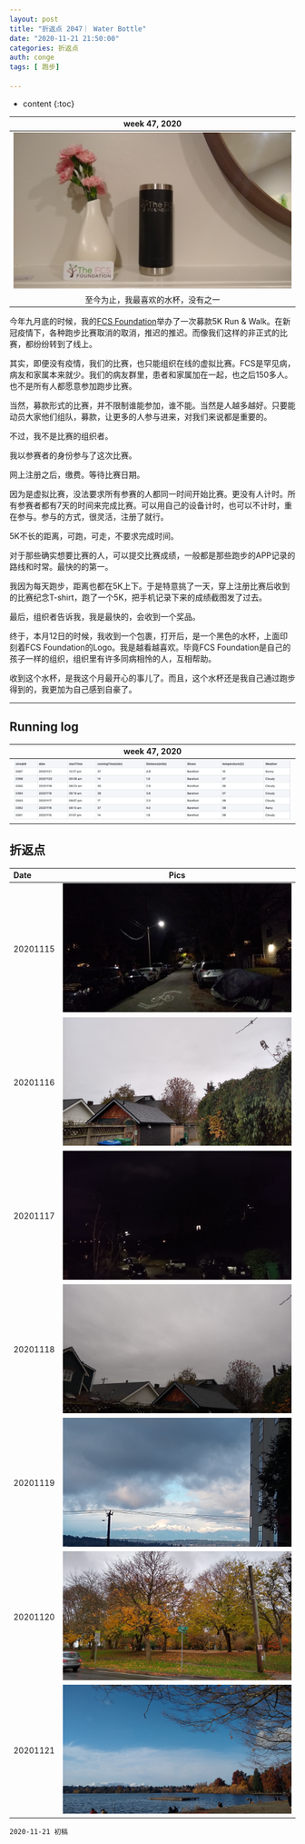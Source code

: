 ```yaml
---
layout: post
title: "折返点 2047｜ Water Bottle"
date: "2020-11-21 21:50:00"
categories: 折返点
auth: conge
tags: [ 跑步]

---
```

* content
{:toc}


|week 47, 2020|
|:----:|
|![FCS_water_bottle](/assets/images/折返点/FCS_water_bottle.jpg)  |
|至今为止，我最喜欢的水杯，没有之一|

今年九月底的时候，我的[FCS Foundation](https://livingwithfcs.org)举办了一次募款5K Run & Walk。在新冠疫情下，各种跑步比赛取消的取消，推迟的推迟。而像我们这样的非正式的比赛，都纷纷转到了线上。

其实，即便没有疫情，我们的比赛，也只能组织在线的虚拟比赛。FCS是罕见病，病友和家属本来就少。我们的病友群里，患者和家属加在一起，也之后150多人。也不是所有人都愿意参加跑步比赛。

当然，募款形式的比赛，并不限制谁能参加，谁不能。当然是人越多越好。只要能动员大家他们组队，募款，让更多的人参与进来，对我们来说都是重要的。

不过，我不是比赛的组织者。

我以参赛者的身份参与了这次比赛。





网上注册之后，缴费。等待比赛日期。

因为是虚拟比赛，没法要求所有参赛的人都同一时间开始比赛。更没有人计时。所有参赛者都有7天的时间来完成比赛。可以用自己的设备计时，也可以不计时，重在参与。参与的方式，很灵活，注册了就行。

5K不长的距离，可跑，可走，不要求完成时间。

对于那些确实想要比赛的人，可以提交比赛成绩，一般都是那些跑步的APP记录的路线和时常。最快的的第一。

我因为每天跑步，距离也都在5K上下。于是特意挑了一天，穿上注册比赛后收到的比赛纪念T-shirt，跑了一个5K，把手机记录下来的成绩截图发了过去。

最后，组织者告诉我，我是最快的，会收到一个奖品。

终于，本月12日的时候，我收到一个包裹，打开后，是一个黑色的水杯，上面印刻着FCS Foundation的Logo。我是越看越喜欢。毕竟FCS Foundation是自己的孩子一样的组织，组织里有许多同病相怜的人，互相帮助。

收到这个水杯，是我这个月最开心的事儿了。而且，这个水杯还是我自己通过跑步得到的，我更加为自己感到自豪了。

-----

## Running log

|week 47, 2020|
|:----:|
|![Running log, week 47, 2020](/assets/images/折返点/2020_wk47.png)|


## 折返点

|Date|Pics|
|:----|:----:|
|20201115|![20201115.jpg](/assets/images/折返点/20201115.jpg)  |
|20201116|![20201116.jpg](/assets/images/折返点/20201116.jpg)  |
|20201117|![20201117.jpg](/assets/images/折返点/20201117.jpg)  |
|20201118|![20201118.jpg](/assets/images/折返点/20201118.jpg)  |
|20201119|![20201119.jpg](/assets/images/折返点/20201119.jpg)  |
|20201120|![20201120.jpg](/assets/images/折返点/20201120.jpg)  |
|20201121|![20201121.jpg](/assets/images/折返点/20201121.jpg)  |

```
2020-11-21 初稿
```
